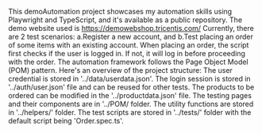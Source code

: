 This demoAutomation project showcases my automation skills using Playwright and TypeScript, and it's available as a public repository.
The demo website used is https://demowebshop.tricentis.com/
Currently, there are 2 test scenarios: a.Register a new account, and b.Test placing an order of some items with an existing account.
When placing an order, the script first checks if the user is logged in. If not, it will log in before proceeding with the order.
The automation framework follows the Page Object Model (POM) pattern. Here's an overview of the project structure:
The user credential is stored in '../data/userdata.json'.
The login session is stored in '../auth/user.json' file and can be reused for other tests.
The products to be ordered can be modified in the '../productdata.json' file.
The testing pages and their components are in '../POM/ folder.
The utility functions are stored in '../helpers/' folder.
The test scripts are stored in '../tests/' folder with the default script being 'Order.spec.ts'.
